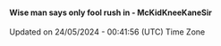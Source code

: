 #### Wise man says only fool rush in - McKidKneeKaneSir
Updated on 24/05/2024 - 00:41:56 (UTC) Time Zone
